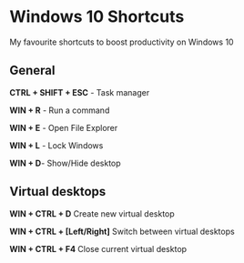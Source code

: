 # Windows 10 Shortcuts
My favourite shortcuts to boost productivity on Windows 10


## General

**CTRL + SHIFT + ESC** - Task manager

**WIN + R** - Run a command

**WIN + E** - Open File Explorer

**WIN + L** - Lock Windows

**WIN + D**- Show/Hide desktop


## Virtual desktops

**WIN + CTRL + D**	Create new virtual desktop

**WIN + CTRL + [Left/Right]** Switch between virtual desktops

**WIN + CTRL + F4**	Close current virtual desktop
